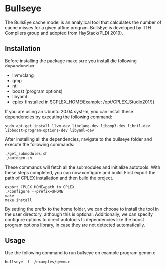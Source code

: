 # Bullseye

The BullsEye cache model is an analytical tool that calculates the number of cache misses for a given affine program.
BullsEye is developed by IITH Compilers group and adopted from HayStack(PLDI 2019).

## Installation

Before installing the package make sure you install die following dependencies:
- llvm/clang
- gmp
- ntl
- boost (program options)
- libyaml
- cplex (Installed in $CPLEX_HOME(Example: /opt/CPLEX_Studio201/))

If you are using an Ubuntu 20.04 system, you can install these dependencies by executing the following command:
```
sudo apt-get install llvm-dev libclang-dev libgmp3-dev libntl-dev libboost-program-options-dev libyaml-dev
```
After installing all the dependencies, navigate to the bullseye folder and execute the following commands:
```
./get_submodules.sh
./autogen.sh
```
These commands will fetch all the submodules and initialize autotools. With these steps completed, you can now configure and build.
First export the path of CPLEX installation and then build the project.
```
export CPLEX_HOME=path_to_CPLEX
./configure --prefix=$HOME
make
make install
```
By setting the prefix to the home folder, we can choose to install the tool in the user directory, although this is optional. Additionally, we can specify configure options to direct autotools to dependencies like the boost program options library, in case they are not detected automatically.

## Usage

Use the following command to run bullseye on example program gemm.c
```
bullseye -f ./examples/gemm.c
```  

